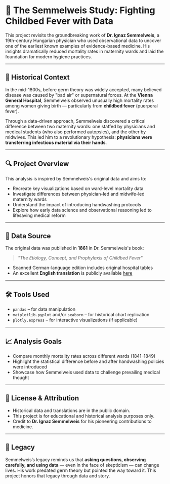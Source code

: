 # 🏥 The Semmelweis Study: Fighting Childbed Fever with Data

This project revisits the groundbreaking work of **Dr. Ignaz Semmelweis**, a 19th-century Hungarian physician who used observational data to uncover one of the earliest known examples of evidence-based medicine. His insights dramatically reduced mortality rates in maternity wards and laid the foundation for modern hygiene practices.

---

## 🧠 Historical Context

In the mid-1800s, before germ theory was widely accepted, many believed disease was caused by "bad air" or supernatural forces. At the **Vienna General Hospital**, Semmelweis observed unusually high mortality rates among women giving birth — particularly from **childbed fever** (puerperal fever).

Through a data-driven approach, Semmelweis discovered a critical difference between two maternity wards: one staffed by physicians and medical students (who also performed autopsies), and the other by midwives. This led him to a revolutionary hypothesis: **physicians were transferring infectious material via their hands**.

---

## 🔍 Project Overview

This analysis is inspired by Semmelweis's original data and aims to:

- Recreate key visualizations based on ward-level mortality data
- Investigate differences between physician-led and midwife-led maternity wards
- Understand the impact of introducing handwashing protocols
- Explore how early data science and observational reasoning led to lifesaving medical reform

---

## 📁 Data Source

The original data was published in **1861** in Dr. Semmelweis's book:

> *"The Etiology, Concept, and Prophylaxis of Childbed Fever"*

- Scanned German-language edition includes original hospital tables
- An excellent **English translation** is publicly available [here](https://graphics8.nytimes.com/images/blogs/freakonomics/pdf/the%20etiology,%20concept%20and%20prophylaxis%20of%20childbed%20fever.pdf)

---

## 🛠️ Tools Used

- `pandas` – for data manipulation
- `matplotlib.pyplot` and/or `seaborn` – for historical chart replication
- `plotly.express` – for interactive visualizations (if applicable)

---

## 📈 Analysis Goals

- Compare monthly mortality rates across different wards (1841–1849)
- Highlight the statistical difference before and after handwashing policies were introduced
- Showcase how Semmelweis used data to challenge prevailing medical thought

---

## 📜 License & Attribution

- Historical data and translations are in the public domain.
- This project is for educational and historical analysis purposes only.
- Credit to **Dr. Ignaz Semmelweis** for his pioneering contributions to medicine.

---

## 🙏 Legacy

Semmelweis’s legacy reminds us that **asking questions, observing carefully, and using data** — even in the face of skepticism — can change lives. His work predated germ theory but pointed the way toward it. This project honors that legacy through data and story.
